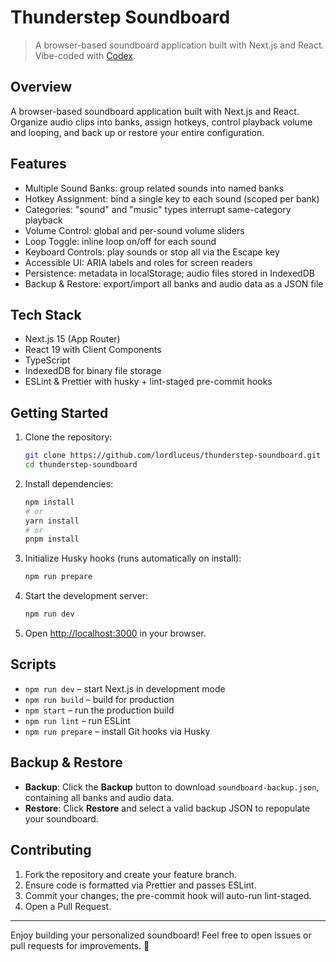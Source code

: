 # Thunderstep Soundboard

> A browser-based soundboard application built with Next.js and React. Vibe-coded with [Codex](https://github.com/openai/codex).

## Overview

A browser-based soundboard application built with Next.js and React. Organize audio clips into banks, assign hotkeys, control playback volume and looping, and back up or restore your entire configuration.

## Features

- Multiple Sound Banks: group related sounds into named banks
- Hotkey Assignment: bind a single key to each sound (scoped per bank)
- Categories: "sound" and "music" types interrupt same-category playback
- Volume Control: global and per-sound volume sliders
- Loop Toggle: inline loop on/off for each sound
- Keyboard Controls: play sounds or stop all via the Escape key
- Accessible UI: ARIA labels and roles for screen readers
- Persistence: metadata in localStorage; audio files stored in IndexedDB
- Backup & Restore: export/import all banks and audio data as a JSON file

## Tech Stack

- Next.js 15 (App Router)
- React 19 with Client Components
- TypeScript
- IndexedDB for binary file storage
- ESLint & Prettier with husky + lint-staged pre-commit hooks

## Getting Started

1. Clone the repository:

   ```bash
   git clone https://github.com/lordluceus/thunderstep-soundboard.git
   cd thunderstep-soundboard
   ```

2. Install dependencies:

   ```bash
   npm install
   # or
   yarn install
   # or
   pnpm install
   ```

3. Initialize Husky hooks (runs automatically on install):

   ```bash
   npm run prepare
   ```

4. Start the development server:

   ```bash
   npm run dev
   ```

5. Open [http://localhost:3000](http://localhost:3000) in your browser.

## Scripts

- `npm run dev` – start Next.js in development mode
- `npm run build` – build for production
- `npm start` – run the production build
- `npm run lint` – run ESLint
- `npm run prepare` – install Git hooks via Husky

## Backup & Restore

- **Backup**: Click the **Backup** button to download `soundboard-backup.json`, containing all banks and audio data.
- **Restore**: Click **Restore** and select a valid backup JSON to repopulate your soundboard.

## Contributing

1. Fork the repository and create your feature branch.
2. Ensure code is formatted via Prettier and passes ESLint.
3. Commit your changes; the pre-commit hook will auto-run lint-staged.
4. Open a Pull Request.

---

Enjoy building your personalized soundboard! Feel free to open issues or pull requests for improvements. 🚀
